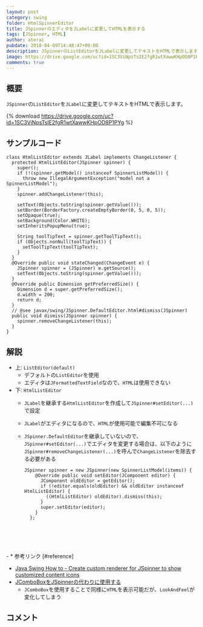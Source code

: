 ```yaml
---
layout: post
category: swing
folder: HtmlSpinnerEditor
title: JSpinnerのエディタをJLabelに変更してHTMLを表示する
tags: [JSpinner, HTML]
author: aterai
pubdate: 2018-04-09T14:48:47+09:00
description: JSpinnerのListEditorをJLabelに変更してテキストをHTMLで表示します。
image: https://drive.google.com/uc?id=1SC3ViNpsTsIE2fgR1wtXawwKHpOD8P1PYg
comments: true
---
```

## 概要
`JSpinner`の`ListEditor`を`JLabel`に変更してテキストをHTMLで表示します。

{% download https://drive.google.com/uc?id=1SC3ViNpsTsIE2fgR1wtXawwKHpOD8P1PYg %}

## サンプルコード
<pre class="prettyprint"><code>class HtmlListEditor extends JLabel implements ChangeListener {
  protected HtmlListEditor(JSpinner spinner) {
    super();
    if (!(spinner.getModel() instanceof SpinnerListModel)) {
      throw new IllegalArgumentException("model not a SpinnerListModel");
    }
    spinner.addChangeListener(this);

    setText(Objects.toString(spinner.getValue()));
    setBorder(BorderFactory.createEmptyBorder(0, 5, 0, 5));
    setOpaque(true);
    setBackground(Color.WHITE);
    setInheritsPopupMenu(true);

    String toolTipText = spinner.getToolTipText();
    if (Objects.nonNull(toolTipText)) {
      setToolTipText(toolTipText);
    }
  }
  @Override public void stateChanged(ChangeEvent e) {
    JSpinner spinner = (JSpinner) e.getSource();
    setText(Objects.toString(spinner.getValue()));
  }
  @Override public Dimension getPreferredSize() {
    Dimension d = super.getPreferredSize();
    d.width = 200;
    return d;
  }
  // @see javax/swing/JSpinner.DefaultEditor.html#dismiss(JSpinner)
  public void dismiss(JSpinner spinner) {
    spinner.removeChangeListener(this);
  }
}
</code></pre>

## 解説
- 上: `ListEditor(default)`
    - デフォルトの`ListEditor`を使用
    - エディタは`JFormattedTextField`なので、`HTML`は使用できない
- 下: `HtmlListEditor`
    - `JLabel`を継承する`HtmlListEditor`を作成して`JSpinner#setEditor(...)`で設定
    - `JLabel`がエディタになるので、`HTML`が使用可能で編集不可になる
    - `JSpinner.DefaultEditor`を継承していないので、`JSpinner#setEditor(...)`でエディタを変更する場合は、以下のように`JSpinner#removeChangeListener(...)`を呼んで`ChangeListener`を除去する必要がある
        
        <pre class="prettyprint"><code>JSpinner spinner = new JSpinner(new SpinnerListModel(items)) {
          @Override public void setEditor(JComponent editor) {
            JComponent oldEditor = getEditor();
            if (!editor.equals(oldEditor) &amp;&amp; oldEditor instanceof HtmlListEditor) {
              ((HtmlListEditor) oldEditor).dismiss(this);
            }
            super.setEditor(editor);
          }
        };
</code></pre>
    - * 参考リンク [#reference]
- [Java Swing How to - Create custom renderer for JSpinner to show customized content icons](http://www.java2s.com/Tutorials/Java/Swing_How_to/JSpinner/Create_custom_renderer_for_JSpinner_to_show_customized_content_icons.htm)
- [JComboBoxをJSpinnerの代わりに使用する](https://ateraimemo.com/Swing/SpinnerTextColor.html)
    - `JComboBox`を使用することで同様に`HTML`を表示可能だが、`LookAndFeel`が変化してしまう

<!-- dummy comment line for breaking list -->

## コメント
